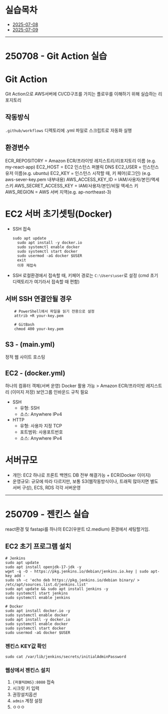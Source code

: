 # 실습목차
- [2025-07-08](#250708-git-action-실습)
- [2025-07-09](#250709-jenkins-실습)

---

# 250708 - Git Action 실습
# Git Action
Git Action으로 AWS서버에 CI/CD구조를 가지는 플로우를 이해하기 위해 실습하는 리포지토리

## 작동방식
`.github/workflows` 디렉토리에 .yml 파일로 스크립트로 자동화 실행

## 환경변수
ECR_REPOSITORY          = Amazon ECR/프라이빗 레지스트리/리포지토리 이름 (e.g. my-react-app)
EC2_HOST                = EC2 인스턴스 퍼블릭 DNS
EC2_USER                = 인스턴스 유저 이름(e.g. ubuntu)
EC2_KEY                 = 인스턴스 시작할 때, 키 페어(로그인) (e.g. aws-sever-key.pem 내부내용)
AWS_ACCESS_KEY_ID       = IAM/사용자/본인/액세스키
AWS_SECRET_ACCESS_KEY   = IAM/사용자/본인/비밀 액세스 키
AWS_REGION              = AWS 서버 지역(e.g. ap-northeast-3)

# EC2 서버 초기셋팅(Docker)
- SSH 접속
  ```
  sudo apt update
    sudo apt install -y docker.io
    sudo systemctl enable docker
    sudo systemctl start docker
    sudo usermod -aG docker $USER
    exit
    이후 재접속
  ```
- SSH 로컬환경에서 접속할 때, 키페어 경로는 `C:\Users\user`로 설정 (cmd 초기 디렉토리가 여기라서 접속할 때 편함)

## 서버 SSH 연결안될 경우
```
    # PowerShell에서 파일을 읽기 전용으로 설정
    attrib +R your-key.pem
    
    # GitBash 
    chmod 400 your-key.pem

```

## S3 - (main.yml)
정적 웹 사이트 호스팅
## EC2 - (docker.yml)
하나의 컴퓨터 객체(서버 운영)
Docker 활용 가능 > Amazon ECR/프라이빗 레지스트리 (이미지 저장)
보안그룹 인바운드 규칙 필요
- SSH
  - 유형: SSH
  - 소스: Anywhere IPv4
- HTTP
  - 유형: 사용자 지정 TCP
  - 포트범위: 사용포트번호
  - 소스: Anywhere IPv4

# 서버규모
- 개인: EC2 하나로 프론트 백엔드 DB 전부 해결가능 + ECR(Docker 이미지)
- 운영규모: 규모에 따라 다르지만, 보통 S3(웹작동방식이나, 트래픽 많아지면 별도 서버 구성), ECS, RDS 각각 서버운영

---

# 250709 - 젠킨스 실습
react환경 및 fastapi를 하나의 EC2(우분트 t2.medium) 환경에서 세팅할거임.

## EC2 초기 프로그램 설치
```SSH
# Jenkins
sudo apt update
sudo apt install openjdk-17-jdk -y
wget -q -O - https://pkg.jenkins.io/debian/jenkins.io.key | sudo apt-key add -
sudo sh -c 'echo deb https://pkg.jenkins.io/debian binary/ > /etc/apt/sources.list.d/jenkins.list'
sudo apt update && sudo apt install jenkins -y
sudo systemctl start jenkins
sudo systemctl enable jenkins

# Docker
sudo apt install docker.io -y
sudo systemctl enable docker
sudo apt install -y docker.io
sudo systemctl enable docker
sudo systemctl start docker
sudo usermod -aG docker $USER
```

### 젠킨스 KEY값 확인
```
sudo cat /var/lib/jenkins/secrets/initialAdminPassword
```

### 웹상에서 젠킨스 설치
1. `{퍼블릭DNS}:8080` 접속
2. 시크릿 키 입력
3. 권장설치옵션
4. `admin` 계정 설정
5. ㅇㅇㅇ
